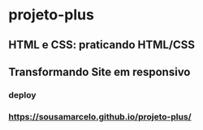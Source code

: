 # projeto-plus
## HTML e CSS: praticando HTML/CSS
## Transformando Site em responsivo
### deploy
### https://sousamarcelo.github.io/projeto-plus/
